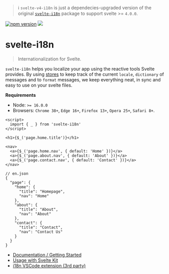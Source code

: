 > :information_source: `svelte-v4-i18n` is just a dependecies-upgraded version of the original [`svelte-i18n`](https://npmjs.com/svelte-i18n) package to support svelte >= `4.0.0`.

[![npm version](https://badge.fury.io/js/svelte-v4-i18n.svg)](https://badge.fury.io/js/svelte-v4-i18n) ![](https://github.com/harshmandan/svelte-v4-i18n/workflows/CI/badge.svg)

# svelte-i18n

> Internationalization for Svelte.

`svelte-i18n` helps you localize your app using the reactive tools Svelte provides. By using [stores](https://svelte.dev/docs#svelte_store) to keep track of the current `locale`, `dictionary` of messages and to `format` messages, we keep everything neat, in sync and easy to use on your svelte files.

**Requirements**

- Node: `>= 16.0.0`
- Browsers: `Chrome 38+`, `Edge 16+`, `Firefox 13+`, `Opera 25+`, `Safari 8+`.

```svelte
<script>
  import { _ } from 'svelte-i18n'
</script>

<h1>{$_('page.home.title')}</h1>

<nav>
  <a>{$_('page.home.nav', { default: 'Home' })}</a>
  <a>{$_('page.about.nav', { default: 'About' })}</a>
  <a>{$_('page.contact.nav', { default: 'Contact' })}</a>
</nav>
```

```jsonc
// en.json
{
  "page": {
    "home": {
      "title": "Homepage",
      "nav": "Home"
    },
    "about": {
      "title": "About",
      "nav": "About"
    },
    "contact": {
      "title": "Contact",
      "nav": "Contact Us"
    }
  }
}
```

- [Documentation / Getting Started](/docs/Getting%20Started.md)
- [Usage with Svelte Kit](/docs/Svelte-Kit.md)
- [i18n VSCode extension (3rd party)](https://github.com/antfu/i18n-ally)
